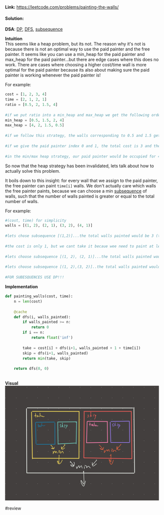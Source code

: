   
**Link:** https://leetcode.com/problems/painting-the-walls/  
#### Solution:  
  
**DSA**: [DP](DP.md), [DFS](DFS.md), [subsequence](../DSA/subsequence.md)  
  
**Intuition**  
This seems like a heap problem, but its not. The reason why it's not is because there is not an optimal way to use the paid painter and the free painter. It seems like you can use a min_heap for the paid painter and max_heap for the paid painter...but there are edge cases where this does no work. There are cases where choosing a higher cost/time wall is more optimal for the paid painter because its also about making sure the paid painter is working whenever the paid painter is!  
  
For example:  
```python  
cost = [1, 2, 3, 4]  
time = [2, 1, 2, 1]  
ratio = [0.5, 2, 1.5, 4]  
  
#if we put ratio into a min_heap and max_heap we get the following order  
min_heap = [0.5, 1.5, 2, 4]  
max_heap = [4, 2, 1.5, 0.5]  
  
#if we follow this strategy, the walls corresponding to 0.5 and 1.5 get painted by the paid painter which would cost 4. But the real min cost is 3! How?  
  
#if we give the paid painter index 0 and 1, the total cost is 3 and the duration is 3 days, which means that the paid painter can paint index 2 and 3 in that time (needs only 2 days for that)!  
  
#in the min/max heap strategy, our paid painter would be occupied for 4 days, and while that has a more favorable cost/time ratio, the total cost at the end would be greater because we only had to work for 2 days in order to activate the paid painter to finish the rest of the walls!  
```  
  
So now that the heap strategy has been invalidated, lets talk about how to actually solve this problem.  
  
It boils down to this insight: for every wall that we assign to the paid painter, the free painter can paint `time[i]` walls. We don't actually care which walls the free painter paints, because we can choose a min [subsequence](../DSA/subsequence.md) of walls, such that the number of walls painted is greater or equal to the total number of walls.   
  
For example:  
```python  
#(cost, time) for simplicity  
walls = [(1, 2), (2, 1), (3, 2), (4, 1)]  
  
#lets chose subsequence [(1,2)]...the total walls painted would be 3 (the free painter can paint 1 wall for each unit of time (2 in this case), and the paid painter paints that single wall (1))  
  
#the cost is only 1, but we cant take it becaue wee need to paint at least 4 walls, but we can only paint 3.  
  
#lets choose subsequence [(1, 2), (2, 1)]...the total walls painted would be 5, so its possible to complete the job, and the total cost is 3.  
  
#lets choose subsequence [(1, 2),(3, 2)]..the total walls painted would be 6, which completes the job but the cost is 4 which is greater than the previous subsequence and less optimal.  
  
#FOR SUBESQUENCES USE DP!!!  
```  
  
**Implementation**  
```python  
def painting_walls(cost, time):  
	n = len(cost)  
	  
	@cache  
	def dfs(i, walls_painted):  
		if walls_painted >= n:  
			return 0  
		if i == n:  
			return float('inf')  
			  
		take = cost[i] + dfs(i+1, walls_painted + 1 + time[i])  
		skip = dfs(i+1, walls_painted)  
		return min(take, skip)  
		  
	return dfs(0, 0)  
			  
```  
  
**Visual**   
![IMG_C9396155DCEB-1.jpeg](./_pics/IMG_C9396155DCEB-1.jpeg)  
  
#review   
  
  
